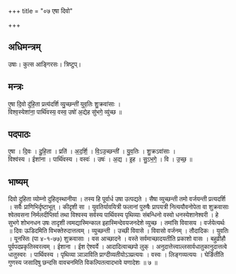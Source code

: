 +++
title = "०७ एषा दिवो"

+++
## अधिमन्त्रम्
उषाः। कुत्स आङ्गिरसः। त्रिष्टुप्।

## मन्त्रः
ए॒षा दि॒वो दु॑हि॒ता प्रत्य॑दर्शि व्यु॒च्छन्ती॑ युव॒तिः शु॒क्रवा॑साः ।  
विश्व॒स्येशा॑ना॒ पार्थि॑वस्य॒ वस्व॒ उषो॑ अ॒द्येह सु॑भगे॒ व्यु॑च्छ ॥

## पदपाठः
ए॒षा । दि॒वः । दु॒हि॒ता । प्रति॑ । अ॒द॒र्शि॒ । वि॒ऽउ॒च्छन्ती॑ । यु॒व॒तिः । शु॒क्रऽवा॑साः ।  
विश्व॑स्य । ईशा॑ना । पार्थि॑वस्य । वस्वः॑ । उषः॑ । अ॒द्य । इ॒ह । सु॒ऽभ॒गे॒ । वि । उ॒च्छ॒ ॥

## भाष्यम्
दिवो दुहिता व्योम्नो दुहितृस्थानीया । तस्य हि पूर्वार्ध उषा उत्पद्यते । सैषा व्युच्छन्ती तमो वर्जयन्ती प्रत्यदर्शि । सर्वैः प्राणिभिर्दृष्टाभूत् । कीदृशी सा । युवतिर्यावयित्री फलानां पुरुषैः प्रापयत्री नित्ययौवनोपेता वा शुक्रवासाः श्वेतवसना निर्मलदीप्तिर्वा तथा विश्वस्य सर्वस्य पार्थिवस्य पृथिव्याः संबन्धिनो वस्वो धनस्येशानेश्वरी । हे सुभगे शोभनधन उषः तादृशी त्वमद्यास्मिन्काल इहास्मिन्देवयजनदेशे व्युच्छ । तमांसि विवासय । वर्जयेत्यर्थः ॥ दिवः ऊडिदमिति विभक्तेरुदात्तत्वम् । व्युच्छन्ती । उच्छी विवासे । विवासो वर्जनम् । तौदादिकः । युवतिः । यूनस्तिः (पा ४-१-७७) शुक्रवासाः । वस आच्छादने । वस्ते सर्वमाच्छादयतीति प्रकाशो वासः । बहुव्रीहौ पूर्वपदप्रकृतिस्वरत्वम् । ईशाना । ईश ऐश्वर्ये । आदादित्वाच्छपो लुक् । अनुदात्तेत्त्वाल्लसार्वधातुकानुदात्तत्वे धातुस्वरः । पार्थिवस्य । पृथिव्या ञाञाविति प्राग्दीव्यतीयोऽञ्प्रत्ययः । वस्वः । लिङ्गव्यत्ययः । घेर्ङितीति गुणस्य जसादिषु छन्दसि वावचनमिति विकल्पितत्वादभावे यणादेशः ॥ ७ ॥